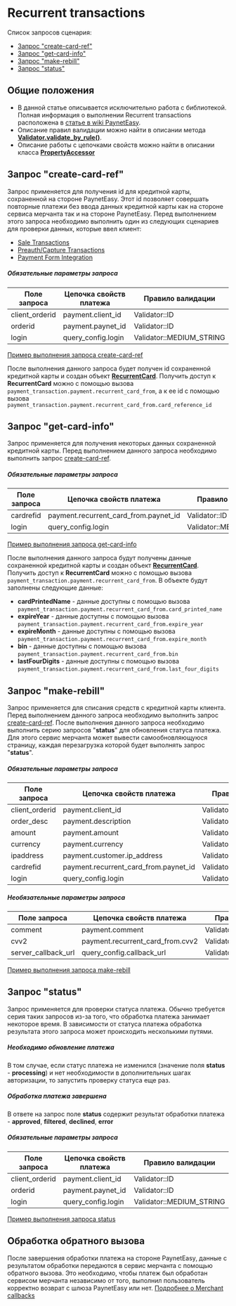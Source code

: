 # Recurrent transactions

Список запросов сценария:
* [Запрос "create-card-ref"](#create-card-ref)
* [Запрос "get-card-info"](#get-card-info)
* [Запрос "make-rebill"](#make-rebill)
* [Запрос "status"](#status)

## Общие положения

* В данной статье описывается исключительно работа с библиотекой. Полная информация о выполнении Recurrent transactions расположена в [статье в wiki PaynetEasy](http://wiki.payneteasy.com/index.php/PnE:Recurrent_Transactions).
* Описание правил валидации можно найти в описании метода **[Validator.validate_by_rule()](../library-internals/02-validator.md#validate_by_rule)**.
* Описание работы с цепочками свойств можно найти в описании класса **[PropertyAccessor](../library-internals/03-property-accessor.md)**

## <a name="create-card-ref"></a> Запрос "create-card-ref"

Запрос применяется для получения id для кредитной карты, сохраненной на стороне PaynetEasy. Этот id позволяет совершать повторные платежи без ввода данных кредитной карты как на стороне сервиса мерчанта так и на стороне PaynetEasy.
Перед выполнением этого запроса необходимо выполнить один из следующих сценариев для проверки данных, которые ввел клиент:
* [Sale Transactions](00-sale-transactions.md)
* [Preauth/Capture Transactions](01-preauth-capture-transactions.md)
* [Payment Form Integration](05-payment-form-integration.md)

##### Обязательные параметры запроса

Поле запроса        |Цепочка свойств платежа        |Правило валидации
--------------------|-------------------------------|-----------------
client_orderid      |payment.client_id              |Validator::ID
orderid             |payment.paynet_id              |Validator::ID
login               |query_config.login             |Validator::MEDIUM_STRING

[Пример выполнения запроса create-card-ref](../../example/create-card-ref.rb)

После выполнения данного запроса будет получен id сохраненной кредитной карты и создан объект **[RecurrentCard](../library-internals/00-payment-data.md#RecurrentCard)**. Получить доступ к **RecurrentCard** можно с помощью вызова `payment_transaction.payment.recurrent_card_from`, а к ее id с помощью вызова `payment_transaction.payment.recurrent_card_from.card_reference_id`

## <a name="get-card-info"></a> Запрос "get-card-info"

Запрос применяется для получения некоторых данных сохраненной кредитной карты.
Перед выполнением данного запроса необходимо выполнить запрос [create-card-ref](#create-card-ref).

##### Обязательные параметры запроса

Поле запроса        |Цепочка свойств платежа              |Правило валидации
--------------------|-------------------------------------|-----------------
cardrefid           |payment.recurrent_card_from.paynet_id|Validator::ID
login               |query_config.login                   |Validator::MEDIUM_STRING

[Пример выполнения запроса get-card-info](../../example/get-card-info.rb)

После выполнения данного запроса будут получены данные сохраненной кредитной карты и создан объект **[RecurrentCard](../library-internals/00-payment-data.md#RecurrentCard)**. Получить доступ к **RecurrentCard** можно с помощью вызова `payment_transaction.payment.recurrent_card_from`. В объекте будут заполнены следующие данные:
* **cardPrintedName** - данные доступны с помощью вызова `payment_transaction.payment.recurrent_card_from.card_printed_name`
* **expireYear** - данные доступны с помощью вызова `payment_transaction.payment.recurrent_card_from.expire_year`
* **expireMonth** - данные доступны с помощью вызова `payment_transaction.payment.recurrent_card_from.expire_month`
* **bin** - данные доступны с помощью вызова `payment_transaction.payment.recurrent_card_from.bin`
* **lastFourDigits** - данные доступны с помощью вызова `payment_transaction.payment.recurrent_card_from.last_four_digits`

## <a name="make-rebill"></a> Запрос "make-rebill"

Запрос применяется для списания средств с кредитной карты клиента.
Перед выполнением данного запроса необходимо выполнить запрос [create-card-ref](#create-card-ref).
После выполнения данного запроса необходимо выполнить серию запросов "**status**" для обновления статуса платежа. Для этого сервис мерчанта может вывести самообновляющуюся страницу, каждая перезагрузка которой будет выполнять запрос "**status**".

##### Обязательные параметры запроса

Поле запроса        |Цепочка свойств платежа              |Правило валидации
--------------------|-------------------------------------|-----------------
client_orderid      |payment.client_id                    |Validator::ID
order_desc          |payment.description                  |Validator::LONG_STRING
amount              |payment.amount                       |Validator::AMOUNT
currency            |payment.currency                     |Validator::CURRENCY
ipaddress           |payment.customer.ip_address          |Validator::IP
cardrefid           |payment.recurrent_card_from.paynet_id|Validator::ID
login               |query_config.login                   |Validator::MEDIUM_STRING

##### Необязательные параметры запроса

Поле запроса        |Цепочка свойств платежа          |Правило валидации
--------------------|---------------------------------|-----------------
comment             |payment.comment                  |Validator::MEDIUM_STRING
cvv2                |payment.recurrent_card_from.cvv2 |Validator::CVV2
server_callback_url |query_config.callback_url        |Validator::URL

[Пример выполнения запроса make-rebill](../../example/make-rebill.rb)

## <a name="status"></a> Запрос "status"

Запрос применяется для проверки статуса платежа. Обычно требуется серия таких запросов из-за того, что обработка платежа занимает некоторое время. В зависимости от статуса платежа обработка результата этого запроса может происходить несколькими путями.

##### Необходимо обновление платежа

В том случае, если статус платежа не изменился (значение поля **status** - **processing**) и нет необходимости в дополнительных шагах авторизации, то запустить проверку статуса еще раз.

##### Обработка платежа завершена

В ответе на запрос поле **status** содержит результат обработки платежа - **approved**, **filtered**, **declined**, **error**

##### Обязательные параметры запроса

Поле запроса        |Цепочка свойств платежа|Правило валидации
--------------------|-----------------------|-----------------
client_orderid      |payment.client_id      |Validator::ID
orderid             |payment.paynet_id      |Validator::ID
login               |query_config.login     |Validator::MEDIUM_STRING

[Пример выполнения запроса status](../../example/status.rb)

## <a name="callback"></a> Обработка обратного вызова

После завершения обработки платежа на стороне PaynetEasy, данные с результатом обработки передаются в сервис мерчанта с помощью обратного вызова. Это необходимо, чтобы платеж был обработан сервисом мерчанта независимо от того, выполнил пользователь корректно возврат с шлюза PaynetEasy или нет.
[Подробнее о Merchant callbacks](06-merchant-callbacks.md)
